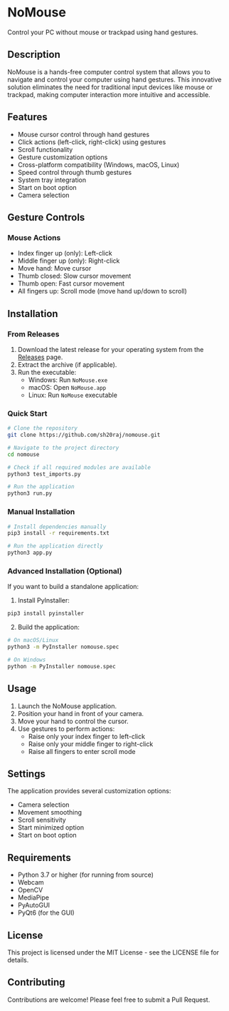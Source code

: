 # NoMouse

Control your PC without mouse or trackpad using hand gestures.

## Description

NoMouse is a hands-free computer control system that allows you to navigate and control your computer using hand gestures. This innovative solution eliminates the need for traditional input devices like mouse or trackpad, making computer interaction more intuitive and accessible.

## Features

- Mouse cursor control through hand gestures
- Click actions (left-click, right-click) using gestures
- Scroll functionality
- Gesture customization options
- Cross-platform compatibility (Windows, macOS, Linux)
- Speed control through thumb gestures
- System tray integration
- Start on boot option
- Camera selection

## Gesture Controls

### Mouse Actions
- Index finger up (only): Left-click
- Middle finger up (only): Right-click
- Move hand: Move cursor
- Thumb closed: Slow cursor movement
- Thumb open: Fast cursor movement
- All fingers up: Scroll mode (move hand up/down to scroll)

## Installation

### From Releases
1. Download the latest release for your operating system from the [Releases](https://github.com/sh20raj/nomouse/releases) page.
2. Extract the archive (if applicable).
3. Run the executable:
   - Windows: Run `NoMouse.exe`
   - macOS: Open `NoMouse.app`
   - Linux: Run `NoMouse` executable

### Quick Start
```bash
# Clone the repository
git clone https://github.com/sh20raj/nomouse.git

# Navigate to the project directory
cd nomouse

# Check if all required modules are available
python3 test_imports.py

# Run the application
python3 run.py
```

### Manual Installation
```bash
# Install dependencies manually
pip3 install -r requirements.txt

# Run the application directly
python3 app.py
```

### Advanced Installation (Optional)
If you want to build a standalone application:

1. Install PyInstaller:
```bash
pip3 install pyinstaller
```

2. Build the application:
```bash
# On macOS/Linux
python3 -m PyInstaller nomouse.spec

# On Windows
python -m PyInstaller nomouse.spec
```

## Usage

1. Launch the NoMouse application.
2. Position your hand in front of your camera.
3. Move your hand to control the cursor.
4. Use gestures to perform actions:
   - Raise only your index finger to left-click
   - Raise only your middle finger to right-click
   - Raise all fingers to enter scroll mode

## Settings

The application provides several customization options:
- Camera selection
- Movement smoothing
- Scroll sensitivity
- Start minimized option
- Start on boot option

## Requirements

- Python 3.7 or higher (for running from source)
- Webcam
- OpenCV
- MediaPipe
- PyAutoGUI
- PyQt6 (for the GUI)

## License

This project is licensed under the MIT License - see the LICENSE file for details.

## Contributing

Contributions are welcome! Please feel free to submit a Pull Request.
